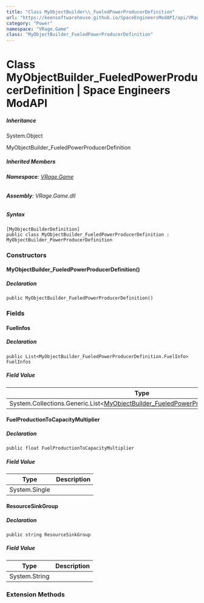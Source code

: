 ```yaml
---
title: "Class MyObjectBuilder\\_FueledPowerProducerDefinition"
url: "https://keensoftwarehouse.github.io/SpaceEngineersModAPI/api/VRage.Game.MyObjectBuilder_FueledPowerProducerDefinition.html"
category: "Power"
namespace: "VRage.Game"
class: "MyObjectBuilder_FueledPowerProducerDefinition"
---
```


# Class MyObjectBuilder\_FueledPowerProducerDefinition | Space Engineers ModAPI

##### Inheritance

System.Object

MyObjectBuilder\_FueledPowerProducerDefinition

##### Inherited Members

###### **Namespace**: [VRage.Game](https://keensoftwarehouse.github.io/SpaceEngineersModAPI/api/VRage.Game.html)

###### **Assembly**: VRage.Game.dll

##### Syntax

```
[MyObjectBuilderDefinition]
public class MyObjectBuilder_FueledPowerProducerDefinition : MyObjectBuilder_PowerProducerDefinition
```

### Constructors

#### MyObjectBuilder\_FueledPowerProducerDefinition()

##### Declaration

```
public MyObjectBuilder_FueledPowerProducerDefinition()
```

### Fields

#### FuelInfos

##### Declaration

```
public List<MyObjectBuilder_FueledPowerProducerDefinition.FuelInfo> FuelInfos
```

##### Field Value

| Type | Description |
| --- | --- |
| System.Collections.Generic.List<[MyObjectBuilder\_FueledPowerProducerDefinition.FuelInfo](https://keensoftwarehouse.github.io/SpaceEngineersModAPI/api/VRage.Game.MyObjectBuilder_FueledPowerProducerDefinition.FuelInfo.html)\> |     |

#### FuelProductionToCapacityMultiplier

##### Declaration

```
public float FuelProductionToCapacityMultiplier
```

##### Field Value

| Type | Description |
| --- | --- |
| System.Single |     |

#### ResourceSinkGroup

##### Declaration

```
public string ResourceSinkGroup
```

##### Field Value

| Type | Description |
| --- | --- |
| System.String |     |

### Extension Methods